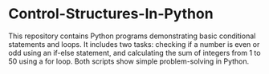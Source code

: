# Control-Structures-In-Python
This repository contains Python programs demonstrating basic conditional statements and loops. It includes two tasks: checking if a number is even or odd using an if-else statement, and calculating the sum of integers from 1 to 50 using a for loop. Both scripts show simple problem-solving in Python.
